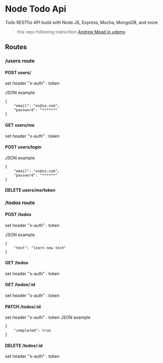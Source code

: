 # Node Todo Api
Todo RESTful API build with Node.JS, Express, Mocha, MongoDB, and more
> this repo following instruction [ Andrew Mead in udemy](https://www.udemy.com/the-complete-nodejs-developer-course-2/)

## Routes
### /users route
#### POST users/

set header "x-auth" : token

JSON example
```
{
    "email": "es@sa.com",
    "password": "******"
}
```

#### GET users/me

set header "x-auth" : token

#### POST users/login

JSON example
```
{
    "email": "es@sa.com",
    "password": "******"
}
```


#### DELETE users/me/token

### /todos route
#### POST /todos

set header "x-auth" : token

JSON example
```
{
    "text": "learn new tech"
}
```

#### GET /todos

set header "x-auth" : token

#### GET /todos/:id

set header "x-auth" : token

#### PATCH /todos/:id

set header "x-auth" : token
JSON example
```
{
    "completed": true
}
```

#### DELETE /todos/:id

set header "x-auth" : token